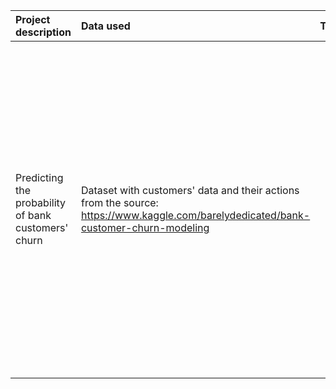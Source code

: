 |Project description|Data used |Tasks |Conclusion |Libraries used |
|:-|:-|:-|:-|:-|
|Predicting the probability of bank customers' churn |Dataset with customers' data and their actions from the source: https://www.kaggle.com/barelydedicated/bank-customer-churn-modeling|<ul><li>Prepare data for analysis;</li><li>Look at the features distribution</li><li>Look at the models' results with the default parameters</li><li>Use several ways to balance the classes: balancing them in hyper-parameters, upsampling and downsampling</li><li>Test the best model and prepare a summary</li></ul>|Since the classes are not balanced, the optimal prediction model is the random forest model trained on a set with an increased positive class with parameters: number of estmators: 80, max depth: 10, criterion='gini'. We managed to get f1=0.61 on the test sample <ul>|<ul><li>Pandas</li><li>Numpy</li><li>Matplotlib.pyplot</li><li>sklearn</li></ul>|
